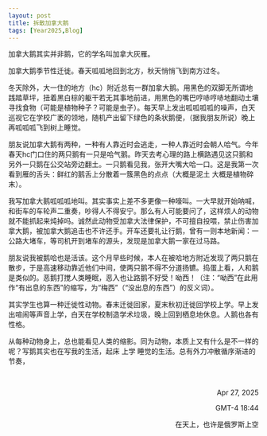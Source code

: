 ```yaml
---
layout: post
title: 拆散加拿大鹅
tags: [Year2025,Blog]
---
```


加拿大鹅其实并非鹅，它的学名叫加拿大灰雁。

加拿大鹅季节性迁徙。春天呱呱地回到北方，秋天悄悄飞到南方过冬。

冬天除外，大一住的地方（hc）附近总有一群加拿大鹅。用黑色的双脚无所谓地践踏草坪，扭着黑白棕的躯干若无其事地前进，用黑色的嘴巴哼哧哼哧地翻动土壤寻找食物（可能是植物种子？可能是虫子）。每天早上发出呱呱呱呱的噪声，白天巡视它在学校广袤的领地，随机产出留下绿色的条状鹅便，（据我朋友所说）晚上再呱呱呱飞到树上睡觉。

朋友说加拿大鹅有两种，一种有人靠近时会逃走，一种人靠近时会朝人哈气。今年春天hc门口住的两只鹅有一只是哈气鹅。昨天去考心理的路上横路遇见这只鹅和另外一只鹅在公交站旁边翻土。一只鹅看见我，张开大嘴大哈一口。这是我第一次看到雁的舌头：鲜红的鹅舌上分散着一簇黑色的点点（大概是泥土 大概是植物碎末）。

我写加拿大鹅呱呱呱地叫。其实事实上差不多更像一种嚎叫。一大早就开始呐喊，和街车的车轮声二重奏，吵得人不得安宁。那么有人可能要问了，这样烦人的动物就不能抓起来炖掉吗。诚然此动物受加拿大法律保护，不可擅自投喂，禁止伤害加拿大鹅，被加拿大鹅追击也不许还手。开车还要礼让行鹅，曾有一则本地新闻：一公路大堵车，等司机开到堵车的源头，发现是加拿大鹅一家在过马路。

朋友说我被鹅哈也是活该。这个月早些时候，本人在被哈地方附近发现了两只鹅在散步，于是高速移动靠近他们中间，使两只鹅不得不分道扬镳。捣蛋上看，人和鹅是类似的。恶鹅打搅人类睡眠，恶入也让路鹅不好受！呦西！（注：“呦西”在此用作“有出息的东西”的缩写，为“梅西”（“没出息的东西”）的反义词）。

其实学生也算一种迁徙性动物。春末迁徙回家，夏末秋初迁徙回学校上学。早上发出喧闹等声音上学，白天在学校制造学术垃圾，晚上回到栖息地休息。人鹅也各有性格。

从每种动物身上，总也能看见人类的缩影。同为动物，本质上又有什么是不一样的呢？写鹅其实也在写我的生活，起床 上学 睡觉的生活。总有外力冲散循序渐进的节奏，

<br> 

<p align="right">Apr 27, 2025</p> 

<p align="right">GMT-4 18:44</p> 

<p align="right">在天上，也许是俄罗斯上空</p> 
